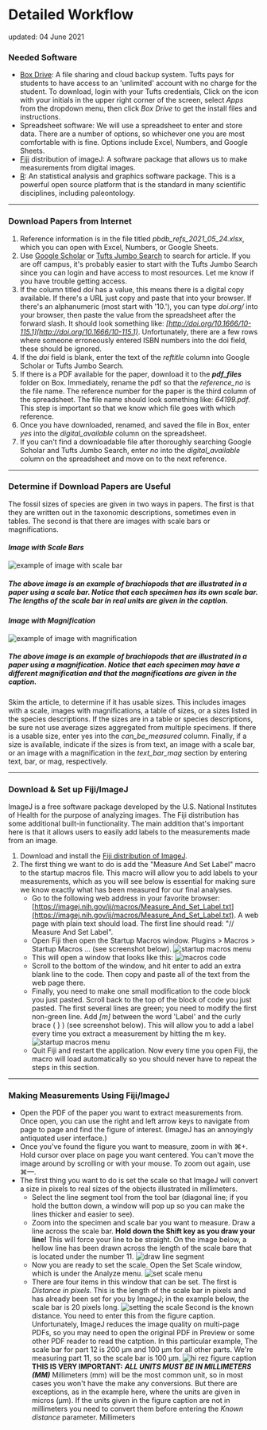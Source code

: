 # Detailed Workflow

updated: 04 June 2021

### Needed Software
* [Box Drive](https://access.tufts.edu/box): A file sharing and cloud backup system. Tufts pays for students to have access to an 'unlimited' account with no charge for the student. To download, login with your Tufts credentials, Click on the icon with your initials in the upper right corner of the screen, select *Apps* from the dropdown menu, then click *Box Drive* to get the install files and instructions.
* Spreadsheet software: We will use a spreadsheet to enter and store data. There are a number of options, so whichever one you are most comfortable with is fine. Options include Excel, Numbers, and Google Sheets.
* [Fiji](https://imagej.net/Fiji) distribution of imageJ: A software package that allows us to make measurements from digital images. 
* [R](https://cran.r-project.org): An statistical analysis and graphics software package. This is a powerful open source platform that is the standard in many scientific disciplines, including paleontology.

---
### Download Papers from Internet
1. Reference information is in the file titled *pbdb\_refs\_2021\_05\_24.xlsx*, which you can open with Excel, Numbers, or Google Sheets.
2. Use [Google Scholar](https://scholar.google.com) or [Tufts Jumbo Search](https://tufts-primo.hosted.exlibrisgroup.com/primo-explore/search?vid=01TUN&lang=en_US&sortby=rank) to search for article. If you are off campus, it's probably easier to start with the Tufts Jumbo Search since you can login and have access to most resources. Let me know if you have trouble getting access.
3. If the column titled *doi* has a value, this means there is a digital copy available. If there's a URL just copy and paste that into your browser. If there's an alphanumeric (most start with '10.'), you can type *doi.org/* into your browser, then paste the value from the spreadsheet after the forward slash. It should look something like: *[http://doi.org/10.1666/10-115.1](http://doi.org/10.1666/10-115.1)*. Unfortunately, there are a few rows where someone erroneously entered ISBN numbers into the doi field, these should be ignored.
4. If the *doi* field is blank, enter the text of the *reftitle* column into Google Scholar or Tufts Jumbo Search. 
5. If there is a PDF available for the paper, download it to the ***pdf_files*** folder on Box. Immediately, rename the pdf so that the *reference\_no* is the file name. The reference number for the paper is the third column of the spreadsheet. The file name should look something like: *64199.pdf*. This step is important so that we know which file goes with which reference. 
6. Once you have downloaded, renamed, and saved the file in Box, enter *yes* into the *digital\_available* column on the spreadsheet.
7. If you can't find a downloadable file after thoroughly searching Google Scholar and Tufts Jumbo Search, enter *no* into the *digital\_available* column on the spreadsheet and move on to the next reference.

---
### Determine if Download Papers are Useful
The fossil sizes of species are given in two ways in papers. The first is that they are written out in the taxonomic descriptions, sometimes even in tables. The second is that there are images with scale bars or magnifications.

#### _Image with Scale Bars_
![example of image with scale bar](img/brach_scale.png)
##### The above image is an example of brachiopods that are illustrated in a paper using a scale bar. Notice that each specimen has its own scale bar. The lengths of the scale bar in real units are given in the caption.

#### _Image with Magnification_
![example of image with magnification](img/brach_mag.png)
##### The above image is an example of brachiopods that are illustrated in a paper using a magnification. Notice that each specimen may have a different magnification and that the magnifications are given in the caption.

Skim the article, to determine if it has usable sizes. This includes images with a scale, images with magnifications, a table of sizes, or a sizes listed in the species descriptions. If the sizes are in a table or species descriptions, be sure not use average sizes aggregated from multiple specimens. If there is a usable size, enter yes into the *can\_be\_measured* column. Finally, if a size is available, indicate if the sizes is from text, an image with a scale bar, or an image with a magnification in the *text\_bar\_mag* section by entering text, bar, or mag, respectively.

---
### Download \& Set up Fiji/ImageJ
ImageJ is a free software package developed by the U.S. National Institutes of Health for the purpose of analyzing images. The Fiji distribution has some additional built-in functionality. The main addition that's important here is that it allows users to easily add labels to the measurements made from an image.

1. Download and install the [Fiji distribution of ImageJ](https://imagej.net/Fiji). 
2. The first thing we want to do is add the "Measure And Set Label" macro to the startup macros file. This macro will allow you to add labels to your measurements, which as you will see below is essential for making sure we know exactly what has been measured for our final analyses. 
	- Go to the following web address in your favorite browser: [https://imagej.nih.gov/ij/macros/Measure_And_Set_Label.txt](https://imagej.nih.gov/ij/macros/Measure_And_Set_Label.txt). A web page with plain text should load. The first line should read: "// Measure And Set Label".
	- Open Fiji then open the Startup Macros window. Plugins > Macros > Startup Macros ... (see screenshot below). ![startup macros menu](img/macrosmenu.png)
	- This will open a window that looks like this: ![macros code](img/startupmacroswindow.png)
	- Scroll to the bottom of the window, and hit enter to add an extra blank line to the code. Then copy and paste all of the text from the web page there.
	- Finally, you need to make one small modification to the code block you just pasted. Scroll back to the top of the block of code you just pasted. The first several lines are green; you need to modify the first non-green line. Add *\[m\]* between the word 'Label' and the curly brace ( } ) (see screenshot below). This will allow you to add a label every time you extract a measurement by hitting the m key. ![startup macros menu](img/macromodification.png)
	- Quit Fiji and restart the application. Now every time you open Fiji, the macro will load automatically so you should never have to repeat the steps in this section.

---
### Making Measurements Using Fiji/ImageJ

- Open the PDF of the paper you want to extract measurements from. Once open, you can use the right and left arrow keys to navigate from page to page and find the figure of interest. (ImageJ has an annoyingly antiquated user interface.)
- Once you've found the figure you want to measure, zoom in with &#8984;+. Hold cursor over place on page you want centered. You can't move the image around by scrolling or with your mouse. To zoom out again, use &#8984;—. 
- The first thing you want to do is set the scale so that ImageJ will convert a size in pixels to real sizes of the objects illustrated in millimeters.
	- Select the line segment tool from the tool bar (diagonal line; if you hold the button down, a window will pop up so you can make the lines thicker and easier to see).
	- Zoom into the specimen and scale bar you want to measure. Draw a line across the scale bar. **Hold down the Shift key as you draw your line!** This will force your line to be straight. On the image below, a hellow line has been drawn across the length of the scale bare that is located under the number 11. ![draw line segment](img/scalebar.png)
	- Now you are ready to set the scale. Open the Set Scale window, which is under the Analyze menu. ![set scale menu](img/setscalemenu.png)
	- There are four items in this window that can be set. The first is *Distance in pixels*. This is the length of the scale bar in pixels and has already been set for you by ImageJ; in the example below, the scale bar is 20 pixels long. ![setting the scale](img/setscalewindow.png) Second is the known distance. You need to enter this from the figure caption. Unfortunately, ImageJ reduces the image quality on multi-page PDFs, so you may need to open the original PDF in Preview or some other PDF reader to read the catption. In this particular example, The scale bar for part 12 is 200 &mu;m and 100 &mu;m for all other parts. We're measuring part 11, so the scale bar is 100 &mu;m. ![hi rez figure caption](img/caption.png) **THIS IS VERY IMPORTANT:** ***_ALL UNITS MUST BE IN MILLIMETERS (MM)_*** Millimeters (mm) will be the most common unit, so in most cases you won't have the make any conversions. But there are exceptions, as in the example here, where the units are given in micros (&mu;m). If the units given in the figure caption are not in millimeters you need to convert them before entering the *Known distance* parameter. Millimeters 